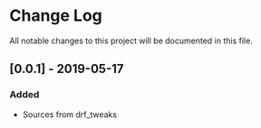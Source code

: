 # Change Log
All notable changes to this project will be documented in this file.

## [0.0.1] - 2019-05-17
### Added
- Sources from drf_tweaks

